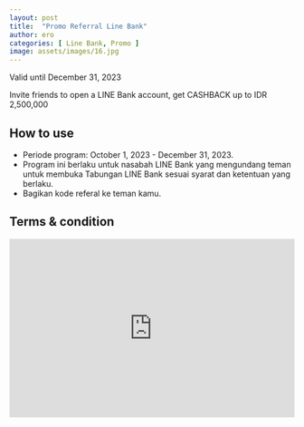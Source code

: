 ```yaml
---
layout: post
title:  "Promo Referral Line Bank"
author: ero
categories: [ Line Bank, Promo ]
image: assets/images/16.jpg
---
```

Valid until December 31, 2023

Invite friends to open a LINE Bank account, get CASHBACK up to IDR 2,500,000


## How to use


+ Periode program: October 1, 2023 - December 31, 2023.
+ Program ini berlaku untuk nasabah LINE Bank yang mengundang teman untuk membuka Tabungan LINE Bank sesuai syarat dan ketentuan yang berlaku.
+ Bagikan kode referal ke teman kamu.


## Terms & condition



<p><iframe style="width:100%;" height="315" src="https://www.youtube.com/embed/Cniqsc9QfDo?rel=0&amp;showinfo=0" frameborder="0" allowfullscreen></iframe></p>
